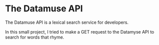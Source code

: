# The Datamuse API 

The Datamuse API is a lexical search service for developers.

In this small project, I tried to make a GET request to the Datamyse API to search for words that rhyme.